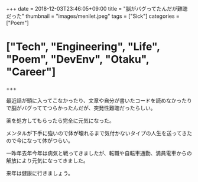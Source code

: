 +++
date = 2018-12-03T23:46:05+09:00
title = "脳がバグってたんだが難聴だった"
thumbnail = "images/menilet.jpeg"
tags = ["Sick"]
categories = ["Poem"]
# ["Tech", "Engineering", "Life", "Poem", "DevEnv", "Otaku", "Career"]
+++

最近話が頭に入ってこなかったり、文章や自分が書いたコードを読めなかったりで脳がバグっててつらかったんだが、突発性難聴だったらしい。

薬を処方してもらったら完全に元気になった。

メンタルが下手に強いので体が壊れるまで気付かないタイプの人生を送ってきたので今になって体がつらい。

一昨年去年今年は病気と戦ってきましたが、転職や自転車通勤、満員電車からの解放により元気になってきました。

来年は健康に行きましょう。
